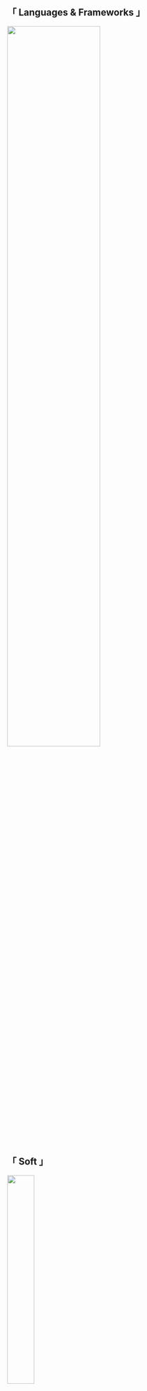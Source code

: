 <div align="left">
  <h2>「 Languages & Frameworks 」</h2>
  <img src="https://skillicons.dev/icons?i=cs,cpp,java,dotnet,html,css,js,py,php,mysql,sqlite,powershell" width="65%">
  <br><br>
  <h2>「 Soft 」</h2>
  <img src="https://skillicons.dev/icons?i=visualstudio,vscode,idea,androidstudio,ai,ps" width="35%">
  <br><br>
  <h2>「 Contact details 」</h2>
  &nbsp;
  <a href="https://t.me/Greedeks">
    <img src="https://cdn-icons-png.flaticon.com/64/2111/2111646.png" alt="Telegram" width="42">
  </a>&nbsp;
  <a href="https://steamcommunity.com/id/greedeks/">
    <img src="https://cdn-icons-png.flaticon.com/64/3670/3670233.png" alt="Steam" width="42">
  </a>
</div>




